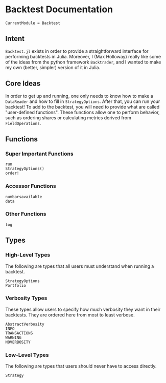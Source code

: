# Backtest Documentation

```@meta
CurrentModule = Backtest
```

## Intent
`Backtest.jl` exists in order to provide a straightforward interface for
performing backtests in Julia. Moreover, I (Max Holloway) really like some of
the ideas from the python framework `Backtrader`, and I wanted to make my own
(better, simpler) version of it in Julia.

## Core Ideas
In order to get up and running, one only needs to know how to make a `DataReader`
and how to fill in `StrategyOptions`. After that, you can run your backtest!
To add to the backtest, you will need to provide what are called "user-defined
functions". These functions allow one to perform behavior, such as ordering
shares or calculating metrics derived from `FieldOperations`.

## Functions

### Super Important Functions
```@docs
run
StrategyOptions()
order!
```

### Accessor Functions
```@docs
numbarsavailable
data
```

### Other Functions
```@docs
log
```

## Types
### High-Level Types
The following are types that all users must understand when running a backtest.
```@docs
StrategyOptions
Portfolio
```

### Verbosity Types
These types allow users to specify how much verbosity they want in their backtests.
They are ordered here from most to least verbose.
```@docs
AbstractVerbosity
INFO
TRANSACTIONS
WARNING
NOVERBOSITY
```

### Low-Level Types
The following are types that users should never have to access directly.
```@docs
Strategy
```
